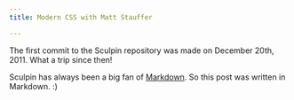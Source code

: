 ```yaml
---
title: Modern CSS with Matt Stauffer

---
```


The first commit to the Sculpin repository was made on December 20th, 2011.
What a trip since then!

Sculpin has always been a big fan of [Markdown][1]. So this post was
written in Markdown. :)

[1]: http://daringfireball.net/projects/markdown/
